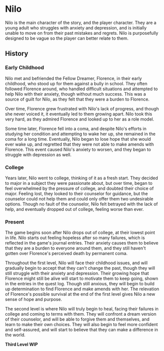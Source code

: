 # Nilo

Nilo is the main character of the story, and the player character. They are a young adult who struggles with anxiety and depression, and is initially unable to move on from their past mistakes and regrets. Nilo is purposefully designed to be vague so the player can better relate to them.

## History

### Early Childhood

Nilo met and befriended the Fellow Dreamer, Florence, in their early childhood, who stood up for them against a bully in school. They often followed Florence around, who handled difficult situations and attempted to help Nilo with their anxiety, though without much success. This was a source of guilt for Nilo, as they felt that they were a burden to Florence.

Over time, Florence grew frustrated with Nilo's lack of progress, and though she never voiced it, it eventually led to them growing apart. Nilo took this very hard, as they admired Florence and looked up to her as a role model.

Some time later, Florence fell into a coma, and despite Nilo's efforts in studying her condition and attempting to wake her up, she remained in the coma for a long time. Eventually, Nilo began to lose hope that she would ever wake up, and regretted that they were not able to make amends with Florence. This event caused Nilo's anxiety to worsen, and they began to struggle with depression as well.

### College

Years later, Nilo went to college, thinking of it as a fresh start. They decided to major in a subject they were passionate about, but over time, began to feel overwhelmed by the pressure of college, and doubted their choice of major. Feeling lost, they looked to their counselor for guidance, but the counselor could not help them and could only offer them two undesirable options. Though no fault of the counselor, Nilo felt betrayed with the lack of help, and eventually dropped out of college, feeling worse than ever.

### Present

The game begins soon after Nilo drops out of college, at their lowest point in life. Nilo starts out feeling hopeless after so many failures, which is reflected in the game's journal entries. Their anxiety causes them to believe that they are a burden to everyone around them, and they still haven't gotten over Florence's perceived death by permanent coma.

Throughout the first level, Nilo will face their childhood issues, and will gradually begin to accept that they can't change the past, though they will still struggle with their anxiety and depression. Their growing hope that Florence might still be alive will start to motivate them to keep going, shown in the entries in the quest log. Though still anxious, they will begin to build up determination to find Florence and make amends with her. The relevation of Florence's possible survival at the end of the first level gives Nilo a new sense of hope and purpose.

The second level is where Nilo will truly begin to heal, facing their failures in college and coming to terms with them. They will confront a dream version of their counselor, and will be able to forgive them and themselves, and learn to make their own choices. They will also begin to feel more confident and self-assured, and will start to believe that they can make a difference in the world.

**Third Level WIP**
